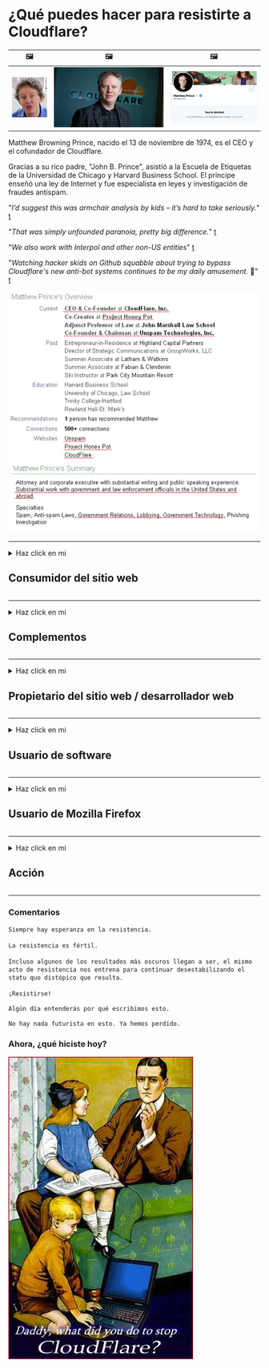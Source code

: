 # ¿Qué puedes hacer para resistirte a Cloudflare?

| 🖼 | 🖼 | 🖼 |
| --- | --- | --- |
| ![](../image/matthew_prince_teen.jpg) | ![](../image/matthew_prince.jpg) | ![](../image/blockedbymatthewprince.jpg) |


Matthew Browning Prince, nacido el 13 de noviembre de 1974, es el CEO y el cofundador de Cloudflare.

Gracias a su rico padre, "John B. Prince", asistió a la Escuela de Etiquetas de la Universidad de Chicago y Harvard Business School.
El príncipe enseñó una ley de Internet y fue especialista en leyes y investigación de fraudes antispam.


"*I’d suggest this was armchair analysis by kids – it’s hard to take seriously.*" [t](https://www.theguardian.com/technology/2015/nov/19/cloudflare-accused-by-anonymous-helping-isis)

"*That was simply unfounded paranoia, pretty big difference.*"  [t](https://twitter.com/xxdesmus/status/992757936123359233)

"*We also work with Interpol and other non-US entities*" [t](https://twitter.com/eastdakota/status/1203028504184360960)

"*Watching hacker skids on Github squabble about trying to bypass Cloudflare's new anti-bot systems continues to be my daily amusement.* 🍿" [t](https://twitter.com/eastdakota/status/1273277839102656515)


![](../image/whoismp.jpg)

---


<details>
<summary>Haz click en mi

## Consumidor del sitio web
</summary>


- Si el sitio web que le gusta usa Cloudflare, dígales que no usen Cloudflare.
  - Quejarse en las redes sociales como Facebook, Reddit, Twitter o Mastodon no hace ninguna diferencia. [Las acciones son más ruidosas que los hashtags.](https://twitter.com/phyzonloop/status/1274132092490862594)
  - Intente ponerse en contacto con el propietario del sitio web si desea ser útil.

[Cloudflare dijo](https://github.com/Eloston/ungoogled-chromium/issues/783):
```
Le recomendamos que se comunique con los administradores de los servicios o sitios específicos con los que tenga problemas y comparta su experiencia.
```

[Si no lo solicita, el propietario del sitio web nunca conocerá este problema.](../PEOPLE.md)

![](../image/liberapay.jpg)

[Ejemplo exitoso](https://counterpartytalk.org/t/turn-off-cloudflare-on-counterparty-co-plz/164/5).<br>
¿Tienes un problema? [Levanta la voz ahora.](https://github.com/maraoz/maraoz.github.io/issues/1) Ejemplo a continuación.

```
Solo está ayudando a la censura corporativa y la vigilancia masiva.
http://crimeflare.eu.org
```

```
Su página web está en el jardín privado amurallado de CloudFlare que abusa de la privacidad.
http://crimeflare.eu.org
```

- Tómese su tiempo para leer la política de privacidad del sitio web.
  - si el sitio web está detrás de Cloudflare o si el sitio web está utilizando servicios conectados a Cloudflare.

Debe explicar qué es "Cloudflare" y pedir permiso para compartir sus datos con Cloudflare. Si no lo hace, se producirá un abuso de confianza y se debe evitar el sitio web en cuestión.

[Un ejemplo aceptable de política de privacidad está aquí.](https://archive.is/bDlTz) ("Subprocessors" > "Entity Name")

```
He leído su política de privacidad y no encuentro la palabra Cloudflare.
Me niego a compartir datos contigo si continúas enviando mis datos a Cloudflare.
http://crimeflare.eu.org
```

Este es un ejemplo de política de privacidad que no tiene la palabra Cloudflare.
[Liberland Jobs](https://archive.is/daKIr) [privacy policy](https://docsend.com/view/feiwyte):

![](../image/cfwontobey.jpg)

Cloudflare tiene su propia política de privacidad.
[A Cloudflare le encanta hacer sexo con la gente.](https://www.reddit.com/r/GamerGhazi/comments/2s64fe/be_wary_reporting_to_cloudflare/)

Este es un buen ejemplo del formulario de registro del sitio web.
AFAIK, el sitio web cero hace esto. ¿Confiarás en ellos?

```
Al hacer clic en "Registrarse en XYZ", acepta nuestros términos de servicio y declaración de privacidad.
También acepta compartir sus datos con Cloudflare y también acepta la declaración de privacidad de cloudflare.
Si Cloudflare filtra su información o no le permite conectarse a nuestros servidores, no es culpa nuestra. [*]

[ Inscribirse ] [ no estoy de acuerdo ]
```
[*] [PEOPLE.md](../PEOPLE.md)


- Trate de no utilizar su servicio. Recuerde que está siendo observado por Cloudflare.
  - ["I'm in your TLS, sniffin' your passworz"](../image/iminurtls.jpg)

- Busque otro sitio web. ¡Hay alternativas y oportunidades en Internet!

- Convence a tus amigos para que utilicen Tor a diario.
  - ¡El anonimato debería ser el estándar de la Internet abierta!
  - [Tenga en cuenta que al proyecto Tor no le gusta este proyecto.](../HISTORY.md)

</details>

------

<details>
<summary>Haz click en mi

## Complementos
</summary>

- Si su navegador es Firefox, Tor Browser o Ungoogled Chromium, use uno de estos complementos a continuación.
  - Si desea agregar otro complemento nuevo, pregunte primero.


| Nombre | Desarrollador | Apoyo | Puede bloquear | Puede notificar | Chrome |
| -------- | -------- | -------- | -------- | -------- | -------- |
| [Bloku Cloudflaron MITM-Atakon](../subfiles/about.bcma.md) | #Addon | [ ? ](http://crimeflare.eu.org/) | **sí**     | **sí**     |  **sí** |
| [Ĉu ligoj estas vundeblaj al MITM-atako?](../subfiles/about.ismm.md) | #Addon | [ ? ](http://crimeflare.eu.org/) | No     | **sí**     |  **sí** |
| [Ĉu ĉi tiuj ligoj blokos Tor-uzanton?](../subfiles/about.isat.md) | #Addon | [ ? ](http://crimeflare.eu.org/) | No     | **sí**     |  **sí** |
| [Block Cloudflare MITM Attack](https://trac.torproject.org/projects/tor/attachment/ticket/24351/block_cloudflare_mitm_attack-1.0.14.1-an%2Bfx.xpi)<br>[**DELETED BY TOR PROJECT**](../HISTORY.md) | nullius | [ ? ](../tool/block_cloudflare_mitm_fx), [Link](http://crimeflare.eu.org/) | **sí**     | **sí**     |  No |
| [TPRB](http://34ahehcli3epmhbu2wbl6kw6zdfl74iyc4vg3ja4xwhhst332z3knkyd.onion/) | Sw | [ ? ](http://34ahehcli3epmhbu2wbl6kw6zdfl74iyc4vg3ja4xwhhst332z3knkyd.onion/) | **sí**     | **sí**     |  No |
| [Detect Cloudflare](https://addons.mozilla.org/en-US/firefox/addon/detect-cloudflare/) | Frank Otto | [ ? ](https://github.com/traktofon/cf-detect) | No     | **sí**     |  No |
| [True Sight](https://addons.mozilla.org/en-US/firefox/addon/detect-cloudflare-plus/) | claustromaniac | [ ? ](https://github.com/claustromaniac/detect-cloudflare-plus) | No     | **sí**     |  No |
| [Which Cloudflare datacenter am I visiting?](https://addons.mozilla.org/en-US/firefox/addon/cf-pop/) | 依云 | [ ? ](https://github.com/lilydjwg/cf-pop) | No     | **sí**     |  No |


- "Decentraleyes" puede detener la conexión a "CDNJS (Cloudflare)".
  - Evita que muchas solicitudes lleguen a las redes y sirve archivos locales para evitar que los sitios se rompan.
  - El desarrollador respondió: "[very concerning indeed](https://github.com/Synzvato/decentraleyes/issues/236#issuecomment-352049501)", "[widespread usage severely centralizes the web](https://github.com/Synzvato/decentraleyes/issues/251#issuecomment-366752049)"

- [También puede eliminar o desconfiar del certificado de Cloudflare de su autoridad de certificación (CA).](https://www.ssl.com/how-to/remove-root-certificate-firefox/)

</details>

------

<details>
<summary>Haz click en mi

## Propietario del sitio web / desarrollador web
</summary>


![](../image/word_cloudflarefree.jpg)

- No use la solución Cloudflare, Period.
  - Puedes hacerlo mejor que eso, ¿verdad? [Aquí se explica cómo eliminar suscripciones, planes, dominios o cuentas de Cloudflare.](https://support.cloudflare.com/hc/en-us/articles/200167776-Removing-subscriptions-plans-domains-or-accounts)

| 🖼 | 🖼 |
| --- | --- |
| ![](../image/htmlalertcloudflare.jpg) | ![](../image/htmlalertcloudflare2.jpg) |

- ¿Quieres más clientes? Sabes qué hacer. La pista está "por encima de la línea".
  - [Hola, escribiste "Nos tomamos en serio tu privacidad", pero recibí "Error 403 Proxy anónimo prohibido no permitido".](https://it.slashdot.org/story/19/02/19/0033255/stop-saying-we-take-your-privacy-and-security-seriously) ¿Por qué estás bloqueando Tor o VPN? ¿Y por qué bloquea los correos electrónicos temporales?

![](../image/anonexist.jpg)

- El uso de Cloudflare aumentará las posibilidades de una interrupción. Los visitantes no pueden acceder a su sitio web si su servidor no funciona o si Cloudflare no funciona.
  - [¿De verdad pensaste que Cloudflare nunca caería?](https://www.ibtimes.com/cloudflare-down-not-working-sites-producing-504-gateway-timeout-errors-2618008) [Another](https://twitter.com/Jedduff/status/1097875615997399040) [sample](https://twitter.com/search?f=tweets&vertical=default&q=Cloudflare%20is%20having%20problems). [Need more](../PEOPLE.md)?

![](../image/cloudflareinternalerror.jpg)

- El uso de Cloudflare como proxy de su "servicio API", "servidor de actualización de software" o "fuente RSS" dañará a su cliente. Un cliente te llamó y te dijo "Ya no puedo usar tu API", y no tienes idea de lo que está pasando. Cloudflare puede bloquear silenciosamente a su cliente. ¿Crees que está bien?
  - Hay muchos clientes de lectores de RSS y servicios en línea de lectores de RSS. ¿Por qué publica un feed RSS si no permite que la gente se suscriba?

![](../image/rssfeedovercf.jpg)

- ¿Necesita un certificado HTTPS? Utilice "Let's Encrypt" o simplemente cómprelo en la empresa de CA.

- ¿Necesitas un servidor DNS? ¿No puede configurar su propio servidor? Que hay de ellos: [Hurricane Electric Free DNS](https://dns.he.net/), [Dyn.com](https://dyn.com/dns/), [1984 Hosting](https://www.1984hosting.com/), [Afraid.Org (El administrador borra su cuenta si usa TOR)](https://freedns.afraid.org/)

- ¿Buscas servicio de hosting? ¿Solo gratis? Que hay de ellos: [Onion Service](http://vww6ybal4bd7szmgncyruucpgfkqahzddi37ktceo3ah7ngmcopnpyyd.onion/en/security/network-security/tor/onionservices-best-practices), [Free Web Hosting Area](https://freewha.com/), [Autistici/Inventati Web Site Hosting](https://www.autinv5q6en4gpf4.onion/services/website), [Github Pages](https://pages.github.com/), [Surge](https://surge.sh/)
  - [Alternativas a Cloudflare](../subfiles/cloudflare-alternatives.md)

- ¿Está utilizando "cloudflare-ipfs.com"? [¿Sabes que Cloudflare IPFS es malo?](../PEOPLE.md)

- Instale Web Application Firewall como OWASP y Fail2Ban en su servidor y configúrelo correctamente.
  - Bloquear Tor no es una solución. No castigue a todo el mundo solo por los pequeños usuarios malos.

- Redirigir o bloquear a los usuarios de "Cloudflare Warp" para que no accedan a su sitio web. Y proporcione una razón si puede.

> Lista de IP: "[Rangos de IP actuales de Cloudflare](cloudflare_inc/)"

> A: Solo bloquéalos

```
server {
...
deny 173.245.48.0/20;
deny 103.21.244.0/22;
deny 103.22.200.0/22;
deny 103.31.4.0/22;
deny 141.101.64.0/18;
deny 108.162.192.0/18;
deny 190.93.240.0/20;
deny 188.114.96.0/20;
deny 197.234.240.0/22;
deny 198.41.128.0/17;
deny 162.158.0.0/15;
deny 104.16.0.0/12;
deny 172.64.0.0/13;
deny 131.0.72.0/22;
deny 2400:cb00::/32;
deny 2606:4700::/32;
deny 2803:f800::/32;
deny 2405:b500::/32;
deny 2405:8100::/32;
deny 2a06:98c0::/29;
deny 2c0f:f248::/32;
...
}
```

> B: Redirigir a la página de advertencia

```
http {
...
geo $iscf {
default 0;
173.245.48.0/20 1;
103.21.244.0/22 1;
103.22.200.0/22 1;
103.31.4.0/22 1;
141.101.64.0/18 1;
108.162.192.0/18 1;
190.93.240.0/20 1;
188.114.96.0/20 1;
197.234.240.0/22 1;
198.41.128.0/17 1;
162.158.0.0/15 1;
104.16.0.0/12 1;
172.64.0.0/13 1;
131.0.72.0/22 1;
2400:cb00::/32 1;
2606:4700::/32 1;
2803:f800::/32 1;
2405:b500::/32 1;
2405:8100::/32 1;
2a06:98c0::/29 1;
2c0f:f248::/32 1;
}
...
}

server {
...
if ($iscf) {rewrite ^ https://example.com/cfwsorry.php;}
...
}

<?php
header('HTTP/1.1 406 Not Acceptable');
echo <<<CLOUDFLARED
Thank you for visiting ourwebsite.com!<br />
We are sorry, but we can't serve you because your connection is being intercepted by Cloudflare.<br />
Please read http://crimeflare.eu.org for more information.<br />
CLOUDFLARED;
die();
```

- Configure Tor Onion Service o I2P insite si cree en la libertad y da la bienvenida a usuarios anónimos.

- ¡Pida consejo a otros operadores de sitios web duales de Clearnet / Tor y haga amigos anónimos!

</details>

------

<details>
<summary>Haz click en mi

## Usuario de software
</summary>


- Discord está usando CloudFlare. ¿Alternativas? Nosotros recomendamos [**Briar** (Android)](https://f-droid.org/en/packages/org.briarproject.briar.android/), [Ricochet (PC)](https://ricochet.im/), [Tox + Tor (Android/PC)](https://tox.chat/download.html)
  - Briar incluye el demonio Tor para que no tengas que instalar Orbot.
  - Los desarrolladores de Qwtch, Open Privacy, eliminaron el proyecto stop_cloudflare de su servicio git sin previo aviso.

- Si usa Debian GNU / Linux, o cualquier derivado, suscríbase: [bug #831835](https://bugs.debian.org/cgi-bin/bugreport.cgi?bug=831835). Y si puede, ayude a verificar el parche y ayude al encargado de mantenimiento a llegar a la conclusión correcta sobre si debe ser aceptado.

- Recomiende siempre estos navegadores.

| Nombre | Desarrollador | Apoyo | Comentario |
| -------- | -------- | -------- | -------- |
| [Ungoogled-Chromium](https://ungoogled-software.github.io/ungoogled-chromium-binaries/) | Eloston | [ ? ](https://github.com/Eloston/ungoogled-chromium) | PC (Win, Mac, Linux)  _!Tor_ |
| [Bromite](https://www.bromite.org/fdroid) | Bromite | [ ? ](https://github.com/bromite/bromite/issues) | Android  _!Tor_ |
| [Tor Browser](https://www.torproject.org/download/) | Tor Project | [ ? ](https://support.torproject.org/) | PC (Win, Mac, Linux)  _Tor_|
| [Tor Browser Android](https://www.torproject.org/download/) | Tor Project | [ ? ](https://support.torproject.org/) | Android  _Tor_|
| [Onion Browser](https://itunes.apple.com/us/app/onion-browser/id519296448?mt=8) | Mike Tigas | [ ? ](https://github.com/OnionBrowser/OnionBrowser/issues) | Apple iOS  _Tor_|
| [GNU/Icecat](https://www.gnu.org/software/gnuzilla/) | GNU | [ ? ](https://www.gnu.org/software/gnuzilla/) | PC (Linux) |
| [IceCatMobile](https://f-droid.org/en/packages/org.gnu.icecat/) | GNU | [ ? ](https://lists.gnu.org/mailman/listinfo/bug-gnuzilla) | Android |
| [Iridium Browser](https://iridiumbrowser.de/about/) | Iridium | [ ? ](https://github.com/iridium-browser/iridium-browser/) | PC (Win, Mac, Linux, OpenBSD) |


La privacidad de otro software es imperfecta. Esto no significa que el navegador Tor sea "perfecto".
No hay tecnología 100% segura ni 100% privada en Internet.

- ¿No quieres usar Tor? Puede utilizar cualquier navegador con Tor daemon.
  - [Tenga en cuenta que al proyecto Tor no le gusta esto.](https://support.torproject.org/tbb/tbb-9/) Utilice Tor Browser si puede hacerlo.
- [Cómo usar Chromium con Tor](../subfiles/chromium_tor.md)


Hablemos de la privacidad de otros programas.

- [Si realmente necesita usar Firefox, elija "Firefox ESR".](https://www.mozilla.org/en-US/firefox/organizations/)
  - [Firefox - Perro guardián del software espía](https://spyware.neocities.org/articles/firefox.html)
  - [Firefox rechaza la libertad de expresión, prohíbe la libertad de expresión](https://web.archive.org/web/20200423010026/https://reclaimthenet.org/firefox-rejects-free-speech-bans-free-speech-commenting-plugin-dissenter-from-its-extensions-gallery/)
  - ["Más de 100 votos negativos. Parece que pedirle a una empresa de software que se ciña a ... software es demasiado en estos días."](https://old.reddit.com/r/firefox/comments/gutdiw/weve_got_work_to_do_the_mozilla_blog/fslbbb6/)
  - [¿Por qué Firefox me muestra enlaces patrocinados en mi barra de URL?](https://www.reddit.com/r/firefox/comments/jybx2w/uh_why_is_firefox_showing_me_sponsored_links_in/)
  - [Mozilla - Diablo Encarnado](https://digdeeper.neocities.org/ghost/mozilla.html)

- [Recuerde, Mozilla está utilizando el servicio Cloudflare.](https://www.robtex.com/dns-lookup/www.mozilla.org) [También están utilizando el servicio DNS de Cloudflare en su producto.](https://www.theregister.co.uk/2018/03/21/mozilla_testing_dns_encryption/)

- [Mozilla rechazó oficialmente este boleto.](https://bugzilla.mozilla.org/show_bug.cgi?id=1426618)

- [Firefox Focus es una broma.](https://github.com/mozilla-mobile/focus-android/issues/1743) [Prometieron apagar la telemetría pero la cambiaron.](https://github.com/mozilla-mobile/focus-android/issues/4210)

- [El desarrollador de PaleMoon / Basilisk ama Cloudflare.](https://github.com/mozilla-mobile/focus-android/issues/1743#issuecomment-345993097)
  - [El servidor de archivos de Pale Moon pirateó y difundió malware durante 18 meses](https://www.reddit.com/r/privacytoolsIO/comments/cc808y/pale_moons_archive_server_hacked_and_spread/)
  - También odia a los usuarios de Tor - "[Que sea hostil hacia Tor. Creo que la mayoría de los sitios deberían ser hostiles hacia Tor considerando su factor de abuso extremadamente alto.](https://github.com/yacy/yacy_search_server/issues/314#issuecomment-565932097)"

- [Waterfox tiene un grave problema de "teléfonos domésticos"](https://spyware.neocities.org/articles/waterfox.html)

- [Google Chrome es un software espía.](https://www.gnu.org/proprietary/malware-google.en.html)
  - [Google perfila su actividad.](https://spyware.neocities.org/articles/chrome.html)

- [SRWare Iron hace demasiados teléfonos conectados a casa.](https://spyware.neocities.org/articles/iron.html) También se conecta a los dominios de Google.

- [Brave Browser incluye rastreadores de Facebook / Twitter en la lista blanca.](https://www.bleepingcomputer.com/news/security/facebook-twitter-trackers-whitelisted-by-brave-browser/)
  - [Aquí hay más problemas.](https://spyware.neocities.org/articles/brave.html)
  - [ID de afiliado de binance](https://twitter.com/cryptonator1337/status/1269594587716374528)

- [Microsoft Edge permite que Facebook ejecute código Flash a espaldas de los usuarios.](https://www.zdnet.com/article/microsoft-edge-lets-facebook-run-flash-code-behind-users-backs/)

- [Vivaldi no respeta su privacidad.](https://spyware.neocities.org/articles/vivaldi.html)

- [Nivel de software espía Opera: Extremadamente alto](https://spyware.neocities.org/articles/opera.html)

- Apple iOS: [No debería usar iOS en absoluto, principalmente porque es malware.](https://www.gnu.org/proprietary/malware-apple.html)

Por lo tanto, recomendamos solo la tabla anterior. Nada más.

</details>

------

<details>
<summary>Haz click en mi

## Usuario de Mozilla Firefox
</summary>


- "Firefox Nightly" enviará información de nivel de depuración a los servidores de Mozilla sin un método de exclusión voluntaria.
  - [Los servidores de Mozilla están detrás de Cloudflare](https://www.digwebinterface.com/?hostnames=www.mozilla.org%0D%0Amozilla.cloudflare-dns.com&type=&ns=resolver&useresolver=8.8.4.4&nameservers=)

- Es posible prohibir que Firefox se conecte a los servidores de Mozilla.
  - [Guía de plantillas de políticas de Mozilla](https://github.com/mozilla/policy-templates/blob/master/README.md)
  - Tenga en cuenta que este truco podría dejar de funcionar en una versión posterior porque a Mozilla le gusta incluirse en la lista blanca.
  - Utilice un cortafuegos y un filtro DNS para bloquearlos por completo.

"`/distribution/policies.json`"

>     "WebsiteFilter": {
> 		"Block": [
> 		"*://*.mozilla.com/*",
> 		"*://*.mozilla.net/*",
> 		"*://*.mozilla.org/*",
> 		"*://webcompat.com/*",
> 		"*://*.firefox.com/*",
> 		"*://*.thunderbird.net/*",
> 		"*://*.cloudflare.com/*"
> 		]
>     },


- ~~Informar un error en el rastreador de mozilla, diciéndoles que no usen Cloudflare.~~ Hubo un informe de error en bugzilla. Muchas personas publicaron su preocupación, sin embargo, el administrador ocultó el error en 2018.

- Puede desactivar DoH en Firefox.
  - [Cambiar el proveedor de DNS predeterminado de firefox](../subfiles/change-firefox-dns.md)

![](../image/firefoxdns.jpg)

- [Si desea utilizar un DNS que no sea de ISP, considere usar el servicio DNS OpenNIC Tier2 o cualquiera de los servicios DNS que no sean de Cloudflare.](https://wiki.opennic.org/start)
![](../image/opennic.jpg)
  - Bloquea Cloudflare con DNS. [Crimeflare DNS](../subfiles/service.publicdns.md)

- Puedes usar Tor como resolución de DNS. [Si no eres un experto en Tor, haz una pregunta aquí.](https://tor.stackexchange.com/)

> **¿Cómo?**
> 1. Descarga Tor e instálalo en tu computadora.
> 2. Agregue esta línea al archivo "torrc".
> DNSPort 127.0.0.1:53
> 3. Reinicia Tor.
> 4. Configure el servidor DNS de su computadora en "127.0.0.1".

</details>

------

<details>
<summary>Haz click en mi

## Acción
</summary>


- Cuéntele a los que le rodean los peligros de Cloudflare.

- [Ayude a mejorar este repositorio.](http://crimeflare.eu.org)
  - Tanto las listas, los argumentos en contra como los detalles.

- [Documente y haga muy público dónde las cosas van mal con Cloudflare (y compañías similares), asegurándose de mencionar este repositorio cuando lo haga.](http://crimeflare.eu.org) :)

- Consiga que más personas utilicen Tor de forma predeterminada para que puedan experimentar la web desde la perspectiva de diferentes partes del mundo.

- Inicie grupos, en las redes sociales y meatspace, dedicados a liberar al mundo de Cloudflare.

- Cuando corresponda, enlace a estos grupos en este repositorio; este puede ser un lugar para coordinar el trabajo conjunto como grupos.

- [Inicie una cooperativa que pueda proporcionar una alternativa no corporativa significativa a Cloudflare.](../subfiles/cloudflare-alternatives.md)

- Háganos saber de cualquier alternativa para ayudar al menos a proporcionar una defensa de múltiples capas contra Cloudflare.

- Si es cliente de Cloudflare, configure sus configuraciones de privacidad y espere a que las infrinjan.
  - [Luego, tráigalos bajo cargos de violación de privacidad / anti-spam.](https://twitter.com/thexpaw/status/1108424723233419264)

- Si se encuentra en los Estados Unidos de América y el sitio web en cuestión es un banco o un contador, intente ejercer presión legal en virtud de la Ley Gramm-Leach-Bliley o la Ley de Estadounidenses con Discapacidades e infórmenos hasta dónde llega. .

- Si el sitio web es un sitio del gobierno, intente ejercer presión legal bajo la 1ª Enmienda de la Constitución de los Estados Unidos.

- Si es ciudadano de la UE, póngase en contacto con el sitio web para enviar su información personal en virtud del Reglamento general de protección de datos. Si se niegan a brindarle su información, es una violación de la ley.

- Para las empresas que afirman ofrecer servicios en su sitio web, intente denunciarlos como "publicidad falsa" a las organizaciones de protección al consumidor y a BBB. Los sitios web de Cloudflare son atendidos por servidores de Cloudflare.

- [La UIT sugiere en el contexto de EE. UU. Que Cloudflare está comenzando a crecer lo suficiente como para que se les imponga la ley antimonopolio.](https://www.itu.int/en/ITU-T/Workshops-and-Seminars/20181218/Documents/Geoff_Huston_Presentation.pdf)

- Es concebible que la versión 4 de GNU GPL podría incluir una disposición contra el almacenamiento de código fuente detrás de dicho servicio, requiriendo para todos los programas GPLv4 y posteriores que al menos el código fuente sea accesible a través de un medio que no discrimine a los usuarios de Tor.

</details>

------

### Comentarios

```
Siempre hay esperanza en la resistencia.

La resistencia es fértil.

Incluso algunos de los resultados más oscuros llegan a ser, el mismo acto de resistencia nos entrena para continuar desestabilizando el statu quo distópico que resulta.

¡Resistirse!
```

```
Algún día entenderás por qué escribimos esto.
```

```
No hay nada futurista en esto. Ya hemos perdido.
```

### Ahora, ¿qué hiciste hoy?


![](../image/stopcf.jpg)
